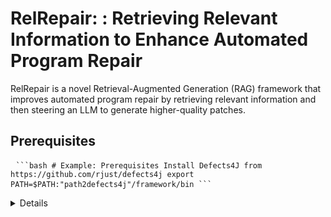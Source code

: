 # RelRepair: :  Retrieving Relevant Information to Enhance Automated Program Repair
RelRepair is a novel Retrieval-Augmented Generation (RAG) framework that improves automated program repair by retrieving relevant information and then steering an LLM to generate higher-quality patches.
## Prerequisites
<pre> <code>```bash # Example: Prerequisites Install Defects4J from https://github.com/rjust/defects4j export PATH=$PATH:"path2defects4j"/framework/bin ```</code> </pre>

<details>
numpy==1.24.3
pandas==2.0.3
torch==2.0.1
torchvision==0.15.2
transformers==4.29.2
openai==1.30.1
sentence_transformers==2.6.1
scikit-learn==1.4.2
</details>
